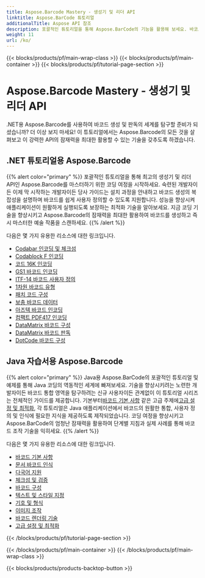 ```yaml
---
title: Aspose.Barcode Mastery - 생성기 및 리더 API
linktitle: Aspose.BarCode 튜토리얼
additionalTitle: Aspose API 참조
description: 포괄적인 튜토리얼을 통해 Aspose.BarCode의 기능을 활용해 보세요. 바코드를 손쉽게 생성, 사용자 정의 및 최적화하는 방법을 단계별로 알아보세요.
weight: 11
url: /ko/
---
```


{{< blocks/products/pf/main-wrap-class >}}
{{< blocks/products/pf/main-container >}}
{{< blocks/products/pf/tutorial-page-section >}}

# Aspose.Barcode Mastery - 생성기 및 리더 API


.NET용 Aspose.Barcode를 사용하여 바코드 생성 및 판독의 세계를 탐구할 준비가 되셨습니까? 더 이상 보지 마세요! 이 튜토리얼에서는 Aspose.Barcode의 모든 것을 살펴보고 이 강력한 API의 잠재력을 최대한 활용할 수 있는 기술을 갖추도록 하겠습니다.


## .NET 튜토리얼용 Aspose.Barcode
{{% alert color="primary" %}}
포괄적인 튜토리얼을 통해 최고의 생성기 및 리더 API인 Aspose.Barcode를 마스터하기 위한 코딩 여정을 시작하세요. 숙련된 개발자이든 이제 막 시작하는 개발자이든 당사 가이드는 설치 과정을 안내하고 바코드 생성의 복잡성을 설명하며 바코드를 쉽게 사용자 정의할 수 있도록 지원합니다. 성능을 향상시켜 애플리케이션이 원활하게 실행되도록 보장하는 최적화 기술을 알아보세요. 지금 코딩 기술을 향상시키고 Aspose.Barcode의 잠재력을 최대한 활용하여 바코드를 생성하고 즉시 마스터한 예술 작품을 스캔하세요.
{{% /alert %}}

다음은 몇 가지 유용한 리소스에 대한 링크입니다.
 
- [Codabar 인코딩 및 체크섬](./net/codabar-encoding-and-checksum/)
- [Codablock F 인코딩](./net/codablock-f-encoding/)
- [코드 16K 인코딩](./net/code-16k-encoding/)
- [GS1 바코드 인코딩](./net/gs1-barcode-encoding/)
- [ITF-14 바코드 사용자 정의](./net/itf-14-barcode-customization/)
- [1차원 바코드 유형](./net/one-dimensional-barcode-types/)
- [패치 코드 구성](./net/patch-code-configuration/)
- [보충 바코드 데이터](./net/supplemental-barcode-data/)
- [아즈텍 바코드 인코딩](./net/aztec-barcode-encoding/)
- [컴팩트 PDF417 인코딩](./net/compact-pdf417-encoding/)
- [DataMatrix 바코드 구성](./net/datamatrix-barcode-configuration/)
- [DataMatrix 바코드 판독](./net/datamatrix-barcode-reading/)
- [DotCode 바코드 구성](./net/dotcode-barcode-configuration/)



## Java 자습서용 Aspose.Barcode
{{% alert color="primary" %}}
 Java용 Aspose.BarCode의 포괄적인 튜토리얼 및 예제를 통해 Java 코딩의 역동적인 세계에 빠져보세요. 기술을 향상시키려는 노련한 개발자이든 바코드 통합 영역을 탐구하려는 신규 사용자이든 관계없이 이 튜토리얼 시리즈는 전체적인 가이드를 제공합니다. 기본부터[바코드 기본 사항](./java/barcode-basics/) 같은 고급 주제에[고급 설정 및 최적화](./java/advanced-settings-and-optimization/), 각 튜토리얼은 Java 애플리케이션에서 바코드의 원활한 통합, 사용자 정의 및 인식에 필요한 지식을 제공하도록 제작되었습니다. 코딩 여정을 향상시키고 Aspose.BarCode의 엄청난 잠재력을 활용하여 단계별 지침과 실제 사례를 통해 바코드 조작 기술을 익히세요.
{{% /alert %}}

다음은 몇 가지 유용한 리소스에 대한 링크입니다.

- [바코드 기본 사항](./java/barcode-basics/)
- [문서 바코드 인식](./java/document-barcode-recognition/)
- [다국어 지원](./java/multilingual-support/)
- [체크섬 및 검증](./java/checksum-and-validation/)
- [바코드 구성](./java/barcode-configuration/)
- [텍스트 및 스타일 지정](./java/text-and-styling/)
- [기호 및 형식](./java/symbology-and-format/)
- [이미지 조작](./java/image-manipulation/)
- [바코드 렌더링 기술](./java/barcode-rendering-techniques/)
- [고급 설정 및 최적화](./java/advanced-settings-and-optimization/)

{{< /blocks/products/pf/tutorial-page-section >}}

{{< /blocks/products/pf/main-container >}}
{{< /blocks/products/pf/main-wrap-class >}}

{{< blocks/products/products-backtop-button >}}

